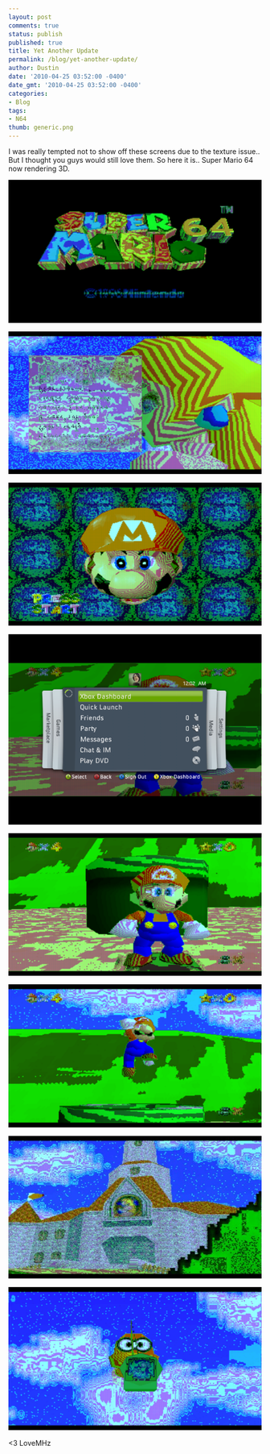```yaml
---
layout: post
comments: true
status: publish
published: true
title: Yet Another Update
permalink: /blog/yet-another-update/
author: Dustin
date: '2010-04-25 03:52:00 -0400'
date_gmt: '2010-04-25 03:52:00 -0400'
categories:
- Blog
tags:
- N64
thumb: generic.png
---
```

I was really tempted not to show off these screens due to the texture issue..
But I thought you guys would still love them. So here it is.. Super Mario 64 now
rendering 3D.

![Image](/assets/img/blog/yet-another-update/image_1.png)

![Image](/assets/img/blog/yet-another-update/image_2.png)

![Image](/assets/img/blog/yet-another-update/image_3.png)

![Image](/assets/img/blog/yet-another-update/image_4.png)

![Image](/assets/img/blog/yet-another-update/image_5.png)

![Image](/assets/img/blog/yet-another-update/image_6.png)

![Image](/assets/img/blog/yet-another-update/image_7.png)

![Image](/assets/img/blog/yet-another-update/image_8.png)

<3 LoveMHz
